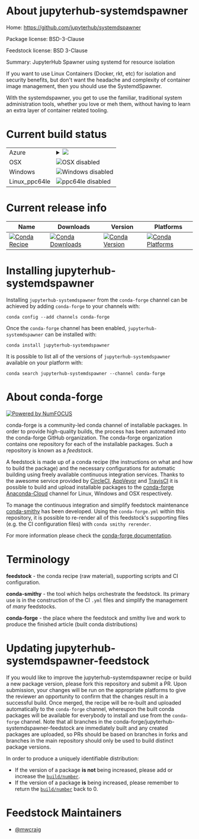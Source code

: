 About jupyterhub-systemdspawner
===============================

Home: https://github.com/jupyterhub/systemdspawner

Package license: BSD-3-Clause

Feedstock license: BSD 3-Clause

Summary: JupyterHub Spawner using systemd for resource isolation

If you want to use Linux Containers (Docker, rkt, etc) for isolation and
security benefits, but don't want the headache and complexity of container
image management, then you should use the SystemdSpawner.

With the systemdspawner, you get to use the familiar, traditional system
administration tools, whether you love or meh them, without having to learn
an extra layer of container related tooling.


Current build status
====================


<table>
    
  <tr>
    <td>Azure</td>
    <td>
      <details>
        <summary>
          <a href="https://dev.azure.com/conda-forge/feedstock-builds/_build/latest?definitionId=7104&branchName=master">
            <img src="https://dev.azure.com/conda-forge/feedstock-builds/_apis/build/status/jupyterhub-systemdspawner-feedstock?branchName=master">
          </a>
        </summary>
        <table>
          <thead><tr><th>Variant</th><th>Status</th></tr></thead>
          <tbody><tr>
              <td>linux_python3.6</td>
              <td>
                <a href="https://dev.azure.com/conda-forge/feedstock-builds/_build/latest?definitionId=7104&branchName=master">
                  <img src="https://dev.azure.com/conda-forge/feedstock-builds/_apis/build/status/jupyterhub-systemdspawner-feedstock?branchName=master&jobName=linux&configuration=linux_python3.6" alt="variant">
                </a>
              </td>
            </tr><tr>
              <td>linux_python3.7</td>
              <td>
                <a href="https://dev.azure.com/conda-forge/feedstock-builds/_build/latest?definitionId=7104&branchName=master">
                  <img src="https://dev.azure.com/conda-forge/feedstock-builds/_apis/build/status/jupyterhub-systemdspawner-feedstock?branchName=master&jobName=linux&configuration=linux_python3.7" alt="variant">
                </a>
              </td>
            </tr><tr>
              <td>linux_python3.8</td>
              <td>
                <a href="https://dev.azure.com/conda-forge/feedstock-builds/_build/latest?definitionId=7104&branchName=master">
                  <img src="https://dev.azure.com/conda-forge/feedstock-builds/_apis/build/status/jupyterhub-systemdspawner-feedstock?branchName=master&jobName=linux&configuration=linux_python3.8" alt="variant">
                </a>
              </td>
            </tr>
          </tbody>
        </table>
      </details>
    </td>
  </tr>
  <tr>
    <td>OSX</td>
    <td>
      <img src="https://img.shields.io/badge/OSX-disabled-lightgrey.svg" alt="OSX disabled">
    </td>
  </tr>
  <tr>
    <td>Windows</td>
    <td>
      <img src="https://img.shields.io/badge/Windows-disabled-lightgrey.svg" alt="Windows disabled">
    </td>
  </tr>
  <tr>
    <td>Linux_ppc64le</td>
    <td>
      <img src="https://img.shields.io/badge/ppc64le-disabled-lightgrey.svg" alt="ppc64le disabled">
    </td>
  </tr>
</table>

Current release info
====================

| Name | Downloads | Version | Platforms |
| --- | --- | --- | --- |
| [![Conda Recipe](https://img.shields.io/badge/recipe-jupyterhub--systemdspawner-green.svg)](https://anaconda.org/conda-forge/jupyterhub-systemdspawner) | [![Conda Downloads](https://img.shields.io/conda/dn/conda-forge/jupyterhub-systemdspawner.svg)](https://anaconda.org/conda-forge/jupyterhub-systemdspawner) | [![Conda Version](https://img.shields.io/conda/vn/conda-forge/jupyterhub-systemdspawner.svg)](https://anaconda.org/conda-forge/jupyterhub-systemdspawner) | [![Conda Platforms](https://img.shields.io/conda/pn/conda-forge/jupyterhub-systemdspawner.svg)](https://anaconda.org/conda-forge/jupyterhub-systemdspawner) |

Installing jupyterhub-systemdspawner
====================================

Installing `jupyterhub-systemdspawner` from the `conda-forge` channel can be achieved by adding `conda-forge` to your channels with:

```
conda config --add channels conda-forge
```

Once the `conda-forge` channel has been enabled, `jupyterhub-systemdspawner` can be installed with:

```
conda install jupyterhub-systemdspawner
```

It is possible to list all of the versions of `jupyterhub-systemdspawner` available on your platform with:

```
conda search jupyterhub-systemdspawner --channel conda-forge
```


About conda-forge
=================

[![Powered by NumFOCUS](https://img.shields.io/badge/powered%20by-NumFOCUS-orange.svg?style=flat&colorA=E1523D&colorB=007D8A)](http://numfocus.org)

conda-forge is a community-led conda channel of installable packages.
In order to provide high-quality builds, the process has been automated into the
conda-forge GitHub organization. The conda-forge organization contains one repository
for each of the installable packages. Such a repository is known as a *feedstock*.

A feedstock is made up of a conda recipe (the instructions on what and how to build
the package) and the necessary configurations for automatic building using freely
available continuous integration services. Thanks to the awesome service provided by
[CircleCI](https://circleci.com/), [AppVeyor](https://www.appveyor.com/)
and [TravisCI](https://travis-ci.org/) it is possible to build and upload installable
packages to the [conda-forge](https://anaconda.org/conda-forge)
[Anaconda-Cloud](https://anaconda.org/) channel for Linux, Windows and OSX respectively.

To manage the continuous integration and simplify feedstock maintenance
[conda-smithy](https://github.com/conda-forge/conda-smithy) has been developed.
Using the ``conda-forge.yml`` within this repository, it is possible to re-render all of
this feedstock's supporting files (e.g. the CI configuration files) with ``conda smithy rerender``.

For more information please check the [conda-forge documentation](https://conda-forge.org/docs/).

Terminology
===========

**feedstock** - the conda recipe (raw material), supporting scripts and CI configuration.

**conda-smithy** - the tool which helps orchestrate the feedstock.
                   Its primary use is in the construction of the CI ``.yml`` files
                   and simplify the management of *many* feedstocks.

**conda-forge** - the place where the feedstock and smithy live and work to
                  produce the finished article (built conda distributions)


Updating jupyterhub-systemdspawner-feedstock
============================================

If you would like to improve the jupyterhub-systemdspawner recipe or build a new
package version, please fork this repository and submit a PR. Upon submission,
your changes will be run on the appropriate platforms to give the reviewer an
opportunity to confirm that the changes result in a successful build. Once
merged, the recipe will be re-built and uploaded automatically to the
`conda-forge` channel, whereupon the built conda packages will be available for
everybody to install and use from the `conda-forge` channel.
Note that all branches in the conda-forge/jupyterhub-systemdspawner-feedstock are
immediately built and any created packages are uploaded, so PRs should be based
on branches in forks and branches in the main repository should only be used to
build distinct package versions.

In order to produce a uniquely identifiable distribution:
 * If the version of a package **is not** being increased, please add or increase
   the [``build/number``](https://conda.io/docs/user-guide/tasks/build-packages/define-metadata.html#build-number-and-string).
 * If the version of a package **is** being increased, please remember to return
   the [``build/number``](https://conda.io/docs/user-guide/tasks/build-packages/define-metadata.html#build-number-and-string)
   back to 0.

Feedstock Maintainers
=====================

* [@mwcraig](https://github.com/mwcraig/)

